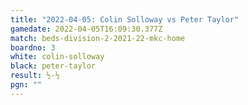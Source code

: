 ```yaml
---
title: "2022-04-05: Colin Solloway vs Peter Taylor"
gamedate: 2022-04-05T16:09:30.377Z
match: beds-division-2-2021-22-mkc-home
boardno: 3
white: colin-solloway
black: peter-taylor
result: ½-½
pgn: ""
---
```

